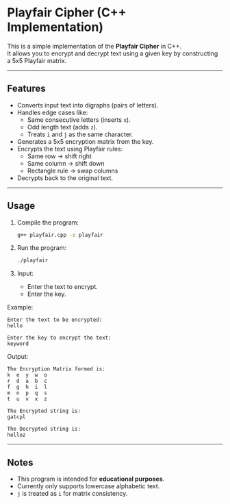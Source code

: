 # Playfair Cipher (C++ Implementation)

This is a simple implementation of the **Playfair Cipher** in C++.  
It allows you to encrypt and decrypt text using a given key by constructing a 5x5 Playfair matrix.

---

## Features
- Converts input text into digraphs (pairs of letters).
- Handles edge cases like:
  - Same consecutive letters (inserts `x`).
  - Odd length text (adds `z`).
  - Treats `i` and `j` as the same character.
- Generates a 5x5 encryption matrix from the key.
- Encrypts the text using Playfair rules:
  - Same row → shift right
  - Same column → shift down
  - Rectangle rule → swap columns
- Decrypts back to the original text.

---

## Usage
1. Compile the program:
   ```bash
   g++ playfair.cpp -o playfair

2. Run the program:

   ```bash
   ./playfair
   ```
3. Input:

   * Enter the text to encrypt.
   * Enter the key.

Example:

```
Enter the text to be encrypted:
hello

Enter the key to encrypt the text:
keyword
```

Output:

```
The Encryption Matrix formed is:
k  e  y  w  o  
r  d  a  b  c  
f  g  h  i  l  
m  n  p  q  s  
t  u  v  x  z  

The Encrypted string is:
gatcpl

The Decrypted string is:
helloz
```

---

## Notes

* This program is intended for **educational purposes**.
* Currently only supports lowercase alphabetic text.
* `j` is treated as `i` for matrix consistency.
